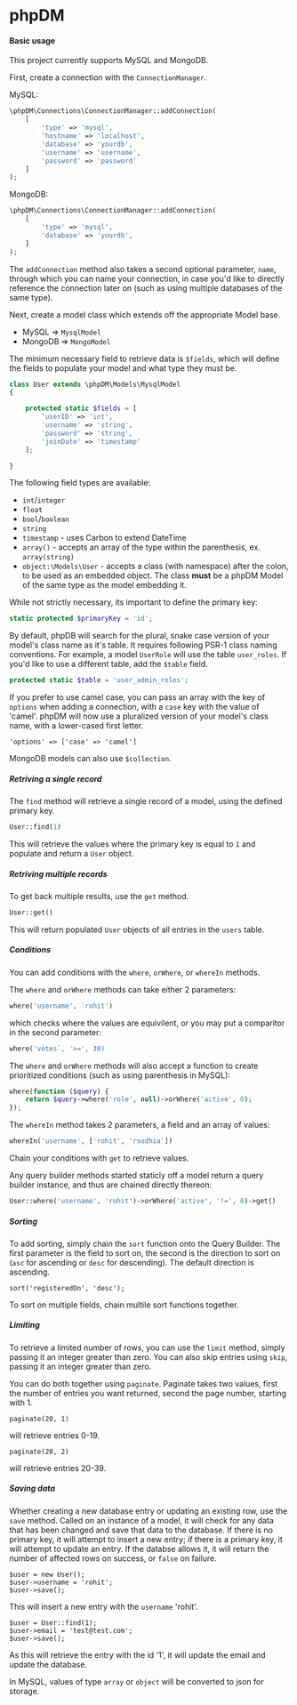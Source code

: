 # phpDM

#### Basic usage

This project currently supports MySQL and MongoDB.

First, create a connection with the `ConnectionManager`.

MySQL:
```php
\phpDM\Connections\ConnectionManager::addConnection(
	[
		'type' => 'mysql',
		'hostname' => 'localhost',
		'database' => 'yourdb',
		'username' => 'username',
		'password' => 'password'
	]
);
```

MongoDB:
```php
\phpDM\Connections\ConnectionManager::addConnection(
	[
		'type' => 'mysql',
		'database' => 'yourdb',
	]
);
```

The `addConnection` method also takes a second optional parameter, `name`, through which you can name your connection, in case you'd like to directly reference the connection later on (such as using multiple databases of the same type).

Next, create a model class which extends off the appropriate Model base.

* MySQL => `MysqlModel`
* MongoDB => `MongoModel`

The minimum necessary field to retrieve data is `$fields`, which will define the fields to populate your model and what type they must be.

```php
class User extends \phpDM\Models\MysqlModel
{

	protected static $fields = [
		'userID' => 'int',
		'username' => 'string',
		'password' => 'string',
		'joinDate' => 'timestamp'
	];

}
```

The following field types are available:

* `int`/`integer`
* `float`
* `bool`/`boolean`
* `string`
* `timestamp` - uses Carbon to extend DateTime
* `array()` - accepts an array of the type within the parenthesis, ex. `array(string)`
* `object:\Models\User` - accepts a class (with namespace) after the colon, to be used as an embedded object. The class **must** be a phpDM Model of the same type as the model embedding it.

While not strictly necessary, its important to define the primary key:
```php
static protected $primaryKey = 'id';
```

By default, phpDB will search for the plural, snake case version of your model's class name as it's table. It requires following PSR-1 class naming conventions. For example, a model `UserRole` will use the table `user_roles`. If you'd like to use a different table, add the `$table` field.

```php
protected static $table = 'user_admin_roles';
```

If you prefer to use camel case, you can pass an array with the key of `options` when adding a connection, with a `case` key with the value of 'camel'. phpDM will now use a pluralized version of your model's class name, with a lower-cased first letter.

```
'options' => ['case' => 'camel']
```

MongoDB models can also use `$collection`.

##### Retriving a single record

The `find` method will retrieve a single record of a model, using the defined primary key.

```php
User::find(1)
```

This will retrieve the values where the primary key is equal to `1` and populate and return a `User` object.

##### Retriving multiple records

To get back multiple results, use the `get` method.

```php
User::get()
```

This will return populated `User` objects of all entries in the `users` table.

##### Conditions

You can add conditions with the  `where`, `orWhere`, or `whereIn` methods.

The `where` and `orWhere` methods can take either 2 parameters:

```php
where('username', 'rohit')
```

which checks where the values are equivilent, or you may put a comparitor in the second parameter:

```php
where('votes`, '>=', 30)
```

The `where` and `orWhere` methods will also accept a function to create prioritized conditions (such as using parenthesis in MySQL):

```php
where(function ($query) {
	return $query->where('role', null)->orWhere('active', 0);
});
```

The `whereIn` method takes 2 parameters, a field and an array of values:

```php
whereIn('username', ['rohit', 'rsodhia'])
```

Chain your conditions with `get` to retrieve values.

Any query builder methods started staticly off a model return a query builder instance, and thus are chained directly thereon:

```php
User::where('username', 'rohit')->orWhere('active', '!=', 0)->get()
```

##### Sorting

To add sorting, simply chain the `sort` function onto the Query Builder. The first parameter is the field to sort on, the second is the direction to sort on (`asc` for ascending or `desc` for descending). The default direction is ascending.

```
sort('registeredOn', 'desc');
```

To sort on multiple fields, chain multile sort functions together.

##### Limiting

To retrieve a limited number of rows, you can use the `limit` method, simply passing it an integer greater than zero. You can also skip entries using `skip`, passing it an integer greater than zero.

You can do both together using `paginate`. Paginate takes two values, first the number of entries you want returned, second the page number, starting with 1.

```
paginate(20, 1)
```

will retrieve entries 0-19.

```
paginate(20, 2)
```

will retrieve entries 20-39.

##### Saving data

Whether creating a new database entry or updating an existing row, use the `save` method. Called on an instance of a model, it will check for any data that has been changed and save that data to the database. If there is no primary key, it will attempt to insert a new entry; if there is a primary key, it will attempt to update an entry. If the databse allows it, it will return the number of affected rows on success, or `false` on failure.

```
$user = new User();
$user->username = 'rohit';
$user->save();
```

This will insert a new entry with the `username` 'rohit'.

```
$user = User::find(1);
$user->email = 'test@test.com';
$user->save();
```

As this will retrieve the entry with the id '1', it will update the email and update the database.

In MySQL, values of type `array` or `object` will be converted to json for storage.